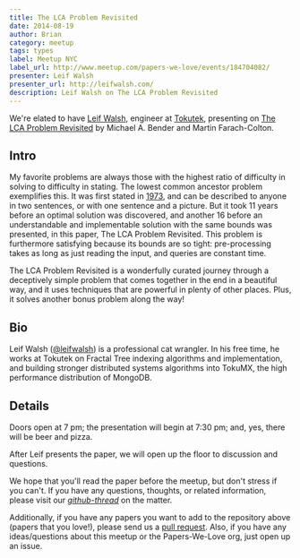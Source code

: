 ```yaml
---
title: The LCA Problem Revisited
date: 2014-08-19
author: Brian
category: meetup
tags: types 
label: Meetup NYC
label_url: http://www.meetup.com/papers-we-love/events/184704082/
presenter: Leif Walsh
presenter_url: http://leifwalsh.com/
description: Leif Walsh on The LCA Problem Revisited
---
```


We're elated to have [Leif Walsh](http://leifwalsh.com/), engineer at [Tokutek](http://www.tokutek.com/), presenting on [The LCA Problem Revisited](http://www.ics.uci.edu/~eppstein/261/BenFar-LCA-00.pdf) by Michael A. Bender and Martin Farach-Colton. 

## Intro

My favorite problems are always those with the highest ratio of difficulty in solving to difficulty in stating.  The lowest common ancestor problem exemplifies this.  It was first stated in [1973](http://dl.acm.org/citation.cfm?doid=800125.804056), and can be described to anyone in two sentences, or with one sentence and a picture.  But it took 11 years before an optimal solution was discovered, and another 16 before an understandable and implementable solution with the same bounds was presented, in this paper, The LCA Problem Revisited.  This problem is furthermore satisfying because its bounds are so tight: pre-processing takes as long as just reading the input, and queries are constant time.

The LCA Problem Revisited is a wonderfully curated journey through a deceptively simple problem that comes together in the end in a beautiful way, and it uses techniques that are powerful in plenty of other places.  Plus, it solves another bonus problem along the way!

## Bio

Leif Walsh ([@leifwalsh](https://twitter.com/leifwalsh)) is a professional cat wrangler. In his free time, he works at Tokutek on Fractal Tree indexing algorithms and implementation, and building stronger distributed systems algorithms into TokuMX, the high performance distribution of MongoDB.

## Details

Doors open at 7 pm; the presentation will begin at 7:30 pm; and, yes, there will be beer and pizza. 

After Leif presents the paper, we will open up the floor to discussion and questions.  

We hope that you'll read the paper before the meetup, but don't stress if you can't.  If you have any questions, thoughts, or related information, please visit our [*github-thread*](https://github.com/papers-we-love/papers-we-love/issues/123) on the matter.

Additionally, if you have any papers you want to add to the repository above (papers that you love!), please send us a [pull request](https://github.com/papers-we-love/papers-we-love/pulls). Also, if you have any ideas/questions about this meetup or the Papers-We-Love org, just open up an issue.
